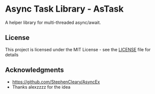 # Async Task Library - AsTask

A helper library for  multi-threaded async/await.

## License

This project is licensed under the MIT License - see the [LICENSE](LICENSE) file for details

## Acknowledgments

* https://github.com/StephenCleary/AsyncEx
* Thanks alexzzzz for the idea